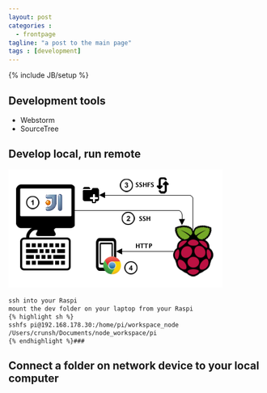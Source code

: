 ```yaml
---
layout: post
categories :
  - frontpage
tagline: "a post to the main page"
tags : [development]
---
```

{% include JB/setup %}

## Development tools
* Webstorm
* SourceTree


## Develop local, run remote
![Develop local, run remote](/assets/images/DevEnvironment.png)

    ssh into your Raspi
    mount the dev folder on your laptop from your Raspi
    {% highlight sh %}
    sshfs pi@192.168.178.30:/home/pi/workspace_node /Users/crunsh/Documents/node_workspace/pi
    {% endhighlight %}###

## Connect a folder on network device to your local computer



